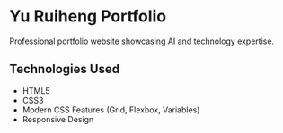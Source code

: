 # Yu Ruiheng Portfolio

Professional portfolio website showcasing AI and technology expertise.

## Technologies Used
- HTML5
- CSS3
- Modern CSS Features (Grid, Flexbox, Variables)
- Responsive Design
